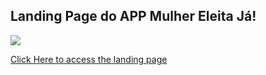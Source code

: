 ## Landing Page do APP Mulher Eleita Já!

![](https://res.cloudinary.com/dqcebjny1/image/upload/v1611062808/IMG_20210119_100858_pjt1n8.jpg)

[Click Here to access the landing page](https://mulher-eleita-ja.vercel.app/)


